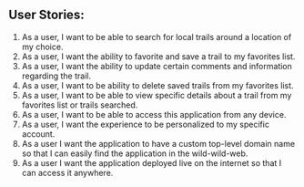 ## User Stories:

1. As a user, I want to be able to search for local trails around a location of my choice.
2. As a user, I want the ability to favorite and save a trail to my favorites list.
3. As a user, I want the ability to update certain comments and information regarding the trail.
4. As a user, I want to be ability to delete saved trails from my favorites list.
5. As a user, I want to be able to view specific details about a trail from my favorites list or trails searched.
6. As a user,  I want to be able to access this application from any device.
7. As a user, I want the experience to be personalized to my specific account.
8. As a user I want the application to have a custom top-level domain name so that I can easily find the application in the wild-wild-web.
9. As a user I want the application deployed live on the internet so that I can access it anywhere.
